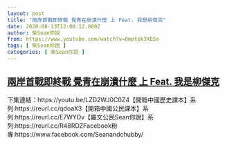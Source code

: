 ```yaml
---
layout: post
title: "兩岸首戰即終戰 覺青在崩潰什麼 上 Feat. 我是柳傑克"
date: 2020-08-13T12:00:12.000Z
author: 柴Sean你說
from: https://www.youtube.com/watch?v=Qmptpk3XDSo
tags: [ 柴Sean你說 ]
categories: [ 柴Sean你說 ]
---
```

<!--1597320012000-->
[兩岸首戰即終戰 覺青在崩潰什麼 上 Feat. 我是柳傑克](https://www.youtube.com/watch?v=Qmptpk3XDSo)
------

<div>
下集連結：https://youtu.be/LZD2WJ0C0Z4【開箱中國歷史課本】系列:https://reurl.cc/qdoaX3【開箱中國公民課本】系列:https://reurl.cc/E7WYDv【羅文公民Sean你說】系列:https://reurl.cc/R48RDZFacebook粉專:https://www.facebook.com/Seanandchubby/
</div>
